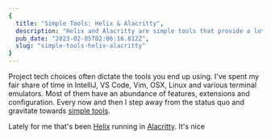 ```yaml
---
{
  title: "Simple Tools: Helix & Alacritty",
  description: "Helix and Alacritty are simple tools that provide a lot of value",
  pub_date: "2023-02-05T02:06:16.812Z",
  slug: "simple-tools-helix-alacritty"
}
---
```


Project tech choices often dictate the tools you end up using. I've spent my fair share of time in
IntelliJ, VS Code, Vim, OSX, Linux and various terminal emulators. Most of them have an abundance of
features, extensions and configuration. Every now and then I step away from the status quo and
gravitate towards [simple tools][st].

Lately for me that's been [Helix][helix] running in [Alacritty]. It's nice

[st]: https://youtu.be/OUZZKtypink?t=464
[helix]: https://helix-editor.com/
[alacritty]: https://alacritty.org/
